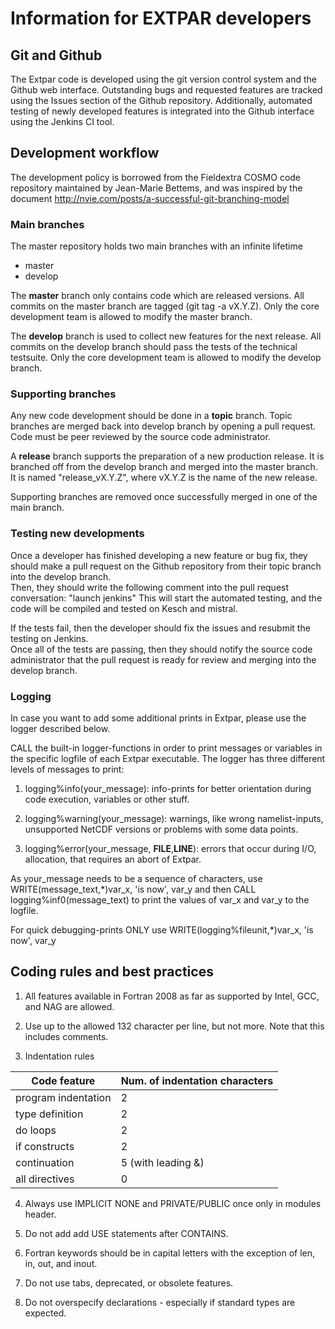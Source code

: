 # Information for EXTPAR developers

## Git and Github
The Extpar code is developed using the git version control system and the Github web interface. 
Outstanding bugs and requested features are tracked using the Issues section of the Github repository.  Additionally, automated testing of newly developed features is integrated into the Github interface using the Jenkins CI tool.  

## Development workflow
The development policy is borrowed from the Fieldextra COSMO code repository 
maintained by Jean-Marie Bettems, and was inspired
by the document http://nvie.com/posts/a-successful-git-branching-model

### Main branches
The master repository holds two main branches with an infinite lifetime
* master 
* develop

The **master** branch only contains code which are released versions. 
All commits on the master branch are tagged (git tag -a vX.Y.Z).
Only the core development team is allowed to modify the master branch.

The **develop** branch is used to collect new features for the next release. All commits
on the develop branch should pass the tests of the technical testsuite. Only the core
development team is allowed to modify the develop branch.

### Supporting branches
Any new code development should be done in a **topic** branch. Topic branches are merged
back into develop branch by opening a pull request. Code must be peer reviewed by the
source code administrator.

A **release** branch supports the preparation of a new production release. It is branched
off from the develop branch and merged into the master branch. It is named
"release_vX.Y.Z", where vX.Y.Z is the name of the new release.

Supporting branches are removed once successfully merged in one of the main branch.

### Testing new developments
Once a developer has finished developing a new feature or bug fix, they should make a 
pull request on the Github repository from their topic branch into the develop branch.  
Then, they should write the following comment into the pull request conversation: "launch jenkins"
This will start the automated testing, and the code will be compiled and tested on Kesch and mistral.

If the tests fail, then the developer should fix the issues and resubmit the testing on Jenkins.  
Once all of the tests are passing, then they should notify the source code administrator that the pull
request is ready for review and merging into the develop branch.  

### Logging
In case you want to add some additional prints in Extpar, please use the logger described below.

CALL the built-in logger-functions in order to print messages or variables in the specific logfile of each Extpar executable.
The logger has three different levels of messages to print:

1. logging%info(your_message): info-prints for better orientation during code execution, variables or other stuff.

2. logging%warning(your_message): warnings, like wrong namelist-inputs, unsupported NetCDF versions or problems with some data points.

3. logging%error(your_message, __FILE__,__LINE__): errors that occur during I/O, allocation, that requires an abort of Extpar. 

As your_message needs to be a sequence of characters, use
WRITE(message_text,*)var_x, 'is now', var_y
and then CALL logging%inf0(message_text) to print the values of var_x and var_y to the logfile.

For quick debugging-prints ONLY use
WRITE(logging%fileunit,*)var_x, 'is now', var_y 

## Coding rules and best practices

1. All features available in Fortran 2008 as far as supported by Intel,
GCC, and NAG are allowed.

2. Use up to the allowed 132 character per line, but not more. Note
that this includes comments.

3. Indentation rules

| Code feature  | Num. of indentation characters |
| ------------- |-------------| 
| program indentation      | 2 |
| type definition          | 2 |
| do loops                 | 2 |
| if constructs            | 2 |
| continuation             | 5 (with leading &) |
| all directives           | 0 |

4. Always use IMPLICIT NONE and PRIVATE/PUBLIC once only in modules header.

5. Do not add add USE statements after CONTAINS.

6. Fortran keywords should be in capital letters with the exception of len,
in, out, and inout.

7. Do not use tabs, deprecated, or obsolete features.

8. Do not overspecify declarations - especially if standard types are expected.
